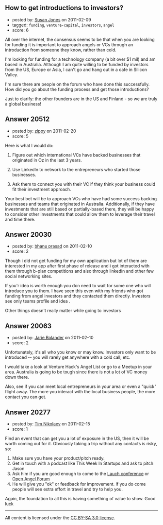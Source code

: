 ## How to get introductions to investors?

- posted by: [Susan Jones](https://stackexchange.com/users/-1/2737-susan-jones) on 2011-02-09
- tagged: `funding`, `venture-capital`, `investors`, `angel`
- score: 6

All over the internet, the consensus seems to be that when you are looking for funding it is important to approach angels or VCs through an introduction from someone they know,  rather than cold. 

I'm looking for funding for a technology company (a bit over $1 mil) and am based in Australia. Although I am quite willing to be funded by investors from the US, Europe or Asia, I can't go and hang out in a cafe in Silicon Valley.

I'm sure there are people on the forum who have done this successfully. How did you go about the funding process and get those introductions?

Just to clarify: the other founders are in the US and Finland - so we are truly a global business!


## Answer 20512

- posted by: [zippy](https://stackexchange.com/users/-1/7781-zippy) on 2011-02-20
- score: 5

Here is what I would do:

1. Figure out which international VCs have backed businesses that originated in Oz in the last 3 years. 

2. Use LinkedIn to network to the entrepreneurs who started those businesses.

3. Ask them to connect you with their VC if they think your business could fit their investment approach. 

Your best bet will be to approach VCs who have had some success backing businesses and teams that originated in Australia. Additionally, if they have investments that are still based or partially-based there, they will be happy to consider other investments that could allow them to leverage their travel and time there. 


## Answer 20030

- posted by: [bhanu prasad](https://stackexchange.com/users/-1/7050-bhanu-prasad) on 2011-02-10
- score: 2

Though i did not get funding for my own application but lot of them are interested in my app after first phase of release and i got interacted with them through b-plan competitions and also through linkedin and other few social networking sites.

If you'r idea is worth enough you don need to wait for some one who will introduce you to them. I have seen this even with my friends who got funding from angel investors and they contacted them directly. Investors see only teams profile and idea . 

Other things doesn't really matter while going to investors


## Answer 20063

- posted by: [Jarie Bolander](https://stackexchange.com/users/-1/585-jarie-bolander) on 2011-02-10
- score: 2

Unfortunately, it's all who you know or may know. Investors only want to be introduced -- you will rarely get anywhere with a cold call, etc.

I would take a look at Venture Hack's Angel List or go to a Meetup in your area. Australia is going to be tough since there is not a lot of VC money down there.

Also, see if you can meet local entrepreneurs in your area or even a "quick" flight away. The more you interact with the local business people, the more contact you can get.


## Answer 20277

- posted by: [Tim Nikolaev](https://stackexchange.com/users/-1/7151-tim-nikolaev) on 2011-02-15
- score: 1

<p>Find an event that can get you a lot of exposure in the US, then it will be worth coming out for it. Obviously taking a trip without any contacts is risky, so:</p>

<ol>
<li>Make sure you have your product/pitch ready.</li>
<li>Get in touch with a podcast like This Week In Startups and ask to pitch Jason</li>
<li>Ask him if you are good enough to come to the <a href="http://launch.is/" rel="nofollow">Lauch conference</a> or <a href="http://openangelforum.com/" rel="nofollow">Open Angel Forum</a></li>
<li>He will give you "ok" or feedback for improvement. If you do come people will see extra effort in travel and try to help you.</li>
</ol>

<p>Again, the foundation to all this is having something of value to show.
Good luck</p>




---

All content is licensed under the [CC BY-SA 3.0 license](https://creativecommons.org/licenses/by-sa/3.0/).
